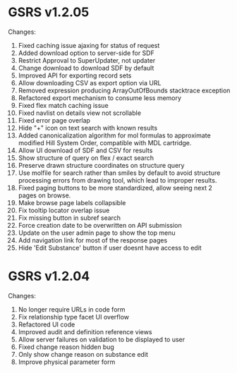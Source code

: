 GSRS v1.2.05
============

Changes:

1. Fixed caching issue ajaxing for status of request
2. Added download option to server-side for SDF
3. Restrict Approval to SuperUpdater, not updater
4. Change download to download SDF by default
5. Improved API for exporting record sets
6. Allow downloading CSV as export option via URL
7. Removed expression producing ArrayOutOfBounds 
   stacktrace exception
8. Refactored export mechanism to consume less memory
9. Fixed flex match caching issue
10. Fixed navlist on details view not scrollable
11. Fixed error page overlap
12. Hide "+" icon on text search with known results
13. Added canonicalization algorithm for mol formulas
    to approximate modified Hill System Order, 
    compatible with MDL cartridge.
14. Allow UI download of SDF and CSV for results
15. Show structure of query on flex / exact search
16. Preserve drawn structure coordinates on structure 
    query
17. Use molfile for search rather than smiles by default
    to avoid structure processing errors from drawing
    tool, which lead to improper results.
18. Fixed paging buttons to be more standardized, allow
    seeing next 2 pages on browse.
19. Make browse page labels collapsible
20. Fix tooltip locator overlap issue
21. Fix missing button in subref search
22. Force creation date to be overwritten on API submission
23. Update on the user admin page to show the top menu
24. Add navigation link for most of the response pages
25. Hide 'Edit Substance' button if user doesnt have access to edit

GSRS v1.2.04
============

Changes:

1. No longer require URLs in code form
2. Fix relationship type facet UI overflow
3. Refactored UI code
4. Improved audit and definition reference views
5. Allow server failures on validation to be displayed to user
6. Fixed change reason hidden bug
7. Only show change reason on substance edit
8. Improve physical parameter form
